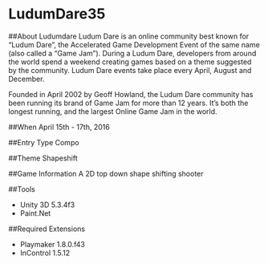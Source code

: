 # LudumDare35

##About Ludumdare
Ludum Dare is an online community best known for “Ludum Dare”, the Accelerated Game Development Event of the same name (also called a “Game Jam”). During a Ludum Dare, developers from around the world spend a weekend creating games based on a theme suggested by the community. Ludum Dare events take place every April, August and December.

Founded in April 2002 by Geoff Howland, the Ludum Dare community has been running its brand of Game Jam for more than 12 years. It’s both the longest running, and the largest Online Game Jam in the world.

##When
April 15th - 17th, 2016

##Entry Type
Compo

##Theme
Shapeshift

##Game Information
A 2D top down shape shifting shooter

##Tools
- Unity 3D 5.3.4f3
- Paint.Net

##Required Extensions
- Playmaker 1.8.0.f43
- InControl 1.5.12
